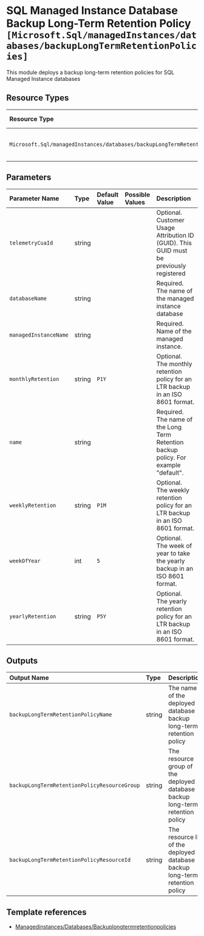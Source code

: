 # SQL Managed Instance Database Backup Long-Term Retention Policy `[Microsoft.Sql/managedInstances/databases/backupLongTermRetentionPolicies]`

This module deploys a backup long-term retention policies for SQL Managed Instance databases

## Resource Types

| Resource Type | API Version |
| :-- | :-- |
| `Microsoft.Sql/managedInstances/databases/backupLongTermRetentionPolicies` | 2021-02-01-preview |

## Parameters

| Parameter Name | Type | Default Value | Possible Values | Description |
| :-- | :-- | :-- | :-- | :-- |
| `telemetryCuaId` | string |  |  | Optional. Customer Usage Attribution ID (GUID). This GUID must be previously registered |
| `databaseName` | string |  |  | Required. The name of the managed instance database |
| `managedInstanceName` | string |  |  | Required. Name of the managed instance. |
| `monthlyRetention` | string | `P1Y` |  | Optional. The monthly retention policy for an LTR backup in an ISO 8601 format. |
| `name` | string |  |  | Required. The name of the Long Term Retention backup policy. For example "default". |
| `weeklyRetention` | string | `P1M` |  | Optional. The weekly retention policy for an LTR backup in an ISO 8601 format. |
| `weekOfYear` | int | `5` |  | Optional. The week of year to take the yearly backup in an ISO 8601 format. |
| `yearlyRetention` | string | `P5Y` |  | Optional. The yearly retention policy for an LTR backup in an ISO 8601 format. |

## Outputs

| Output Name | Type | Description |
| :-- | :-- | :-- |
| `backupLongTermRetentionPolicyName` | string | The name of the deployed database backup long-term retention policy |
| `backupLongTermRetentionPolicyResourceGroup` | string | The resource group of the deployed database backup long-term retention policy |
| `backupLongTermRetentionPolicyResourceId` | string | The resource ID of the deployed database backup long-term retention policy |

## Template references

- [Managedinstances/Databases/Backuplongtermretentionpolicies](https://docs.microsoft.com/en-us/azure/templates/Microsoft.Sql/2021-02-01-preview/managedInstances/databases/backupLongTermRetentionPolicies)
